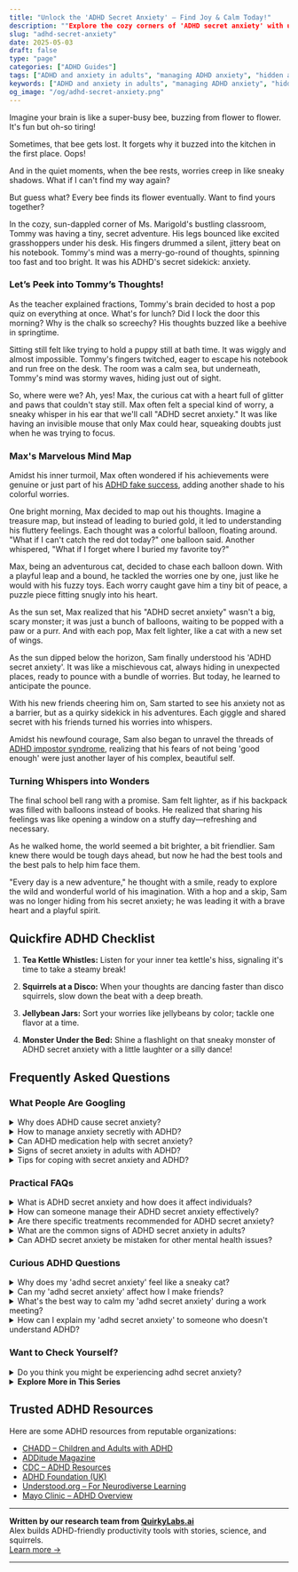 ```yaml
---
title: "Unlock the 'ADHD Secret Anxiety' – Find Joy & Calm Today!"
description: ""Explore the cozy corners of 'ADHD secret anxiety' with us! Find comfort and understanding as we unveil the quiet worries of ADHD minds. Let's find your flower together!""
slug: "adhd-secret-anxiety"
date: 2025-05-03
draft: false
type: "page"
categories: ["ADHD Guides"]
tags: ["ADHD and anxiety in adults", "managing ADHD anxiety", "hidden anxiety in ADHD", "ADHD secret stress", "coping with ADHD anxiety", "adult ADHD emotional challenges", "playful approaches to ADHD anxiety"]
keywords: ["ADHD and anxiety in adults", "managing ADHD anxiety", "hidden anxiety in ADHD", "ADHD secret stress", "coping with ADHD anxiety", "adult ADHD emotional challenges", "playful approaches to ADHD anxiety"]
og_image: "/og/adhd-secret-anxiety.png"
---
```


Imagine your brain is like a super-busy bee, buzzing from flower to flower. It's fun but oh-so tiring!

Sometimes, that bee gets lost. It forgets why it buzzed into the kitchen in the first place. Oops!

And in the quiet moments, when the bee rests, worries creep in like sneaky shadows. What if I can't find my way again?

But guess what? Every bee finds its flower eventually. Want to find yours together?

In the cozy, sun-dappled corner of Ms. Marigold's bustling classroom, Tommy was having a tiny, secret adventure. His legs bounced like excited grasshoppers under his desk. His fingers drummed a silent, jittery beat on his notebook. Tommy's mind was a merry-go-round of thoughts, spinning too fast and too bright. It was his ADHD's secret sidekick: anxiety.

### Let’s Peek into Tommy’s Thoughts!

As the teacher explained fractions, Tommy's brain decided to host a pop quiz on everything at once. What's for lunch? Did I lock the door this morning? Why is the chalk so screechy? His thoughts buzzed like a beehive in springtime.

Sitting still felt like trying to hold a puppy still at bath time. It was wiggly and almost impossible. Tommy's fingers twitched, eager to escape his notebook and run free on the desk. The room was a calm sea, but underneath, Tommy's mind was stormy waves, hiding just out of sight.

So, where were we? Ah, yes! Max, the curious cat with a heart full of glitter and paws that couldn't stay still. Max often felt a special kind of worry, a sneaky whisper in his ear that we'll call "ADHD secret anxiety." It was like having an invisible mouse that only Max could hear, squeaking doubts just when he was trying to focus.

### Max's Marvelous Mind Map

Amidst his inner turmoil, Max often wondered if his achievements were genuine or just part of his [ADHD fake success](/pages/adhd-fake-success/), adding another shade to his colorful worries.

One bright morning, Max decided to map out his thoughts. Imagine a treasure map, but instead of leading to buried gold, it led to understanding his fluttery feelings. Each thought was a colorful balloon, floating around. "What if I can't catch the red dot today?" one balloon said. Another whispered, "What if I forget where I buried my favorite toy?"

Max, being an adventurous cat, decided to chase each balloon down. With a playful leap and a bound, he tackled the worries one by one, just like he would with his fuzzy toys. Each worry caught gave him a tiny bit of peace, a puzzle piece fitting snugly into his heart.

As the sun set, Max realized that his "ADHD secret anxiety" wasn't a big, scary monster; it was just a bunch of balloons, waiting to be popped with a paw or a purr. And with each pop, Max felt lighter, like a cat with a new set of wings.

As the sun dipped below the horizon, Sam finally understood his 'ADHD secret anxiety'. It was like a mischievous cat, always hiding in unexpected places, ready to pounce with a bundle of worries. But today, he learned to anticipate the pounce.

With his new friends cheering him on, Sam started to see his anxiety not as a barrier, but as a quirky sidekick in his adventures. Each giggle and shared secret with his friends turned his worries into whispers.

Amidst his newfound courage, Sam also began to unravel the threads of [ADHD impostor syndrome](/pages/adhd-impostor-syndrome/), realizing that his fears of not being 'good enough' were just another layer of his complex, beautiful self.

### Turning Whispers into Wonders

The final school bell rang with a promise. Sam felt lighter, as if his backpack was filled with balloons instead of books. He realized that sharing his feelings was like opening a window on a stuffy day—refreshing and necessary.

As he walked home, the world seemed a bit brighter, a bit friendlier. Sam knew there would be tough days ahead, but now he had the best tools and the best pals to help him face them.

"Every day is a new adventure," he thought with a smile, ready to explore the wild and wonderful world of his imagination. With a hop and a skip, Sam was no longer hiding from his secret anxiety; he was leading it with a brave heart and a playful spirit.

## Quickfire ADHD Checklist

1. **Tea Kettle Whistles:** Listen for your inner tea kettle's hiss, signaling it's time to take a steamy break!

2. **Squirrels at a Disco:** When your thoughts are dancing faster than disco squirrels, slow down the beat with a deep breath.

3. **Jellybean Jars:** Sort your worries like jellybeans by color; tackle one flavor at a time.

4. **Monster Under the Bed:** Shine a flashlight on that sneaky monster of ADHD secret anxiety with a little laughter or a silly dance!

## Frequently Asked Questions



### What People Are Googling

<details><summary>Why does ADHD cause secret anxiety?</summary><p>Oh, that's a great question! ADHD can sometimes bring along a buddy called anxiety, and it often stays under the radar. This happens because the ADHD brain juggles many thoughts and tasks at once, leading to feelings of overwhelm or worry about keeping up or making mistakes. Plus, there's often a pressure to manage these spinning plates quietly, without letting them show too much, which just adds another layer of stress. It's really important to be kind to yourself and acknowledge that managing all this is a big task, but you're definitely not alone in it.</p></details>
<details><summary>How to manage anxiety secretly with ADHD?</summary><p>Absolutely, managing anxiety alongside ADHD can be quite a personal journey, and it's completely understandable that you might want to keep this private. One effective strategy is to incorporate mindful breathing exercises or short meditations into your daily routine. These can be done quietly and don’t require much time. Another helpful approach is to use a journal to organize your thoughts and feelings, which can help in processing emotions discreetly. Remember, it’s okay to take small steps and find what uniquely works for you.</p></details>
<details><summary>Can ADHD medication help with secret anxiety?</summary><p>Absolutely, many people with ADHD find that their medication helps with what you might call "secret anxiety." This type of anxiety often stems from the daily challenges and struggles related to managing ADHD symptoms. When medication helps to better regulate attention and impulsivity, it can lead to a more organized approach to tasks and responsibilities, which in turn can reduce anxiety. It’s like clearing a foggy path—it's much easier to navigate and feel confident about where you’re going when you can see ahead clearly!</p></details>
<details><summary>Signs of secret anxiety in adults with ADHD?</summary><p>Absolutely, identifying secret anxiety in adults with ADHD is so important, yet it can be quite subtle. You might notice that your mind often races or that you’re persistently overwhelmed by daily tasks, which feels a lot like your usual ADHD symptoms, but with an anxious undercurrent. Procrastination is another key sign, not just putting off tasks because they feel daunting, but also feeling a sense of dread about starting them. If you find yourself constantly overthinking past conversations or decisions, it might be your anxiety peeking through. Recognizing these signs is a big step toward managing them, so you’re doing great by just being aware!</p></details>
<details><summary>Tips for coping with secret anxiety and ADHD?</summary><p>Absolutely, dealing with both secret anxiety and ADHD can certainly feel overwhelming at times, but you're not alone in this. One helpful tip is to create a small, comforting routine that you can turn to during anxious moments—this could be as simple as a cup of herbal tea or a few minutes of deep breathing. It's also beneficial to break tasks into smaller, manageable steps to avoid feeling swamped, which can reduce anxiety and make ADHD symptoms more manageable. Lastly, never hesitate to jot down your thoughts and feelings in a journal; this can help you process emotions and clarify your thoughts, making everything feel a bit more manageable.</p></details>



### Practical FAQs

<details><summary>What is ADHD secret anxiety and how does it affect individuals?</summary><p>ADHD secret anxiety is a lesser-known aspect of ADHD that involves feelings of worry and unease about one's ADHD-related challenges, often kept hidden from others. This kind of anxiety stems from the fear of judgment or not meeting expectations, both personal and societal. It can really weigh on an individual, making them feel isolated or overwhelmed in managing everyday tasks that seem effortless to others. Understanding and acknowledging this facet of ADHD can be a comforting first step towards seeking support and strategies to alleviate that hidden burden.</p></details>
<details><summary>How can someone manage their ADHD secret anxiety effectively?</summary><p>Absolutely, managing secret anxiety alongside ADHD can definitely feel overwhelming, but you're not alone in this. A good starting point is to establish a daily routine that includes time for relaxation and mindfulness practices, which can really help quieten those anxious thoughts. It’s also very beneficial to talk about your feelings with someone you trust – it could be a friend, a family member, or a therapist. Remember, taking small steps towards understanding and managing your anxiety is perfectly okay, and every little bit of progress is a big win!</p></details>
<details><summary>Are there specific treatments recommended for ADHD secret anxiety?</summary><p>Absolutely, dealing with what's often called "secret anxiety" in ADHD can be quite challenging, but you're not alone in this. Cognitive Behavioral Therapy (CBT) is highly recommended because it helps address the thought patterns that contribute to anxiety. Additionally, medication prescribed by a healthcare provider can also play a crucial role in managing both ADHD and anxiety symptoms effectively. It's always a good idea to discuss your feelings of anxiety with your doctor or therapist, who can tailor a treatment plan to suit your specific needs. Remember, seeking help is a sign of strength, not weakness, and it's the first step towards feeling better.</p></details>
<details><summary>What are the common signs of ADHD secret anxiety in adults?</summary><p>Absolutely, let's gently unpack that. Secret anxiety in adults with ADHD often manifests as an inner feeling of restlessness or being constantly overwhelmed. You might notice it as a persistent worry about missing something important or not meeting expectations, which can really be tough. It’s also common to experience difficulty in managing daily tasks which might seem simple to others but feel like a mountain to you. Remember, it's okay to feel this way, and reaching out for support can make a world of difference.</p></details>
<details><summary>Can ADHD secret anxiety be mistaken for other mental health issues?</summary><p>Absolutely, it's quite common for ADHD-related anxiety to be misunderstood or even mislabeled as another mental health issue. This happens because ADHD and anxiety share some overlapping symptoms, like restlessness and difficulty concentrating. It's really important to get a thorough evaluation by a professional who understands both ADHD and anxiety to ensure you get the most accurate diagnosis. Remember, understanding the root of what you're experiencing is a big step towards finding the most effective strategies and support.</p></details>



### Curious ADHD Questions

<details><summary>Why does my 'adhd secret anxiety' feel like a sneaky cat?</summary><p>Ah, that's such a vivid way to describe it! ADHD often brings along its little friend, anxiety, which can indeed feel just like a sneaky cat—quietly lurking and then suddenly pouncing when you least expect it. This happens because ADHD affects how we process emotions and react to our environment, making us sometimes feel overwhelmed or unexpectedly anxious. Remember, it's completely okay to feel this way, and recognizing it as part of your unique brain's response can be a big step towards managing those sneaky moments more effectively.</p></details>
<details><summary>Can my 'adhd secret anxiety' affect how I make friends?</summary><p>Absolutely, it's quite common for your 'ADHD secret anxiety' to influence your social interactions and friendships. When you have ADHD, you might find yourself worrying more about how you're perceived by others, or feeling anxious about keeping up with conversations, which can make socializing feel daunting. Remember, it's okay to take friendships at your own pace and communicate your feelings with those you trust. Creating friendships that accommodate and understand your unique needs can lead to more meaningful and supportive connections.</p></details>
<details><summary>What's the best way to calm my 'adhd secret anxiety' during a work meeting?</summary><p>It's completely understandable to feel that secret anxiety during meetings—it can feel like a lot to manage! A helpful approach is to prepare a bit in advance by joting down key points you want to address or questions you might have; this can boost your confidence and keep your thoughts organized. During the meeting, allow yourself small, discreet fidgets like a stress ball or doodling, which can actually help in keeping your mind focused. And remember, it’s perfectly okay to ask for a recap or clarification if your mind does wander—it shows engagement and a desire to be thorough!</p></details>
<details><summary>How can I explain my 'adhd secret anxiety' to someone who doesn't understand ADHD?</summary><p>Opening up about your "ADHD secret anxiety" can feel like a big step, so it's wonderful that you're considering sharing your experiences. When explaining it to someone who might not be familiar with ADHD, you could start by describing how ADHD affects your thoughts and emotions, not just your ability to pay attention or sit still. Try using simple analogies, like comparing your racing thoughts to a browser with too many tabs open, which can make you feel overwhelmed or anxious. By sharing in a way that relates to everyday experiences, you'll help them understand the unique challenges you face, fostering a deeper empathy and support from them.</p></details>



### Want to Check Yourself?

<details><summary>Do you think you might be experiencing adhd secret anxiety?</summary><p>Absolutely, it's quite common to feel a sense of secret anxiety when you're dealing with ADHD. This kind of anxiety isn't always loud or straightforward; it can be a quiet, nagging feeling that something isn't quite right, especially when you're trying to meet expectations that don't quite align with how your brain works. Remember, ADHD affects not just focus but also how you handle emotions and stress, making you more susceptible to feelings of anxiety. It's important to recognize these feelings and discuss them with someone who understands, like a therapist or an ADHD coach, so you can find strategies that resonate with your unique needs.</p></details>

<script type="application/ld+json">
{
  "@context": "https://schema.org",
  "@type": "FAQPage",
  "mainEntity": [
    {
      "@type": "Question",
      "name": "Why does ADHD cause secret anxiety?",
      "acceptedAnswer": {
        "@type": "Answer",
        "text": "Oh, that's a great question! ADHD can sometimes bring along a buddy called anxiety, and it often stays under the radar. This happens because the ADHD brain juggles many thoughts and tasks at once, leading to feelings of overwhelm or worry about keeping up or making mistakes. Plus, there's often a pressure to manage these spinning plates quietly, without letting them show too much, which just adds another layer of stress. It's really important to be kind to yourself and acknowledge that managing all this is a big task, but you're definitely not alone in it."
      }
    },
    {
      "@type": "Question",
      "name": "How to manage anxiety secretly with ADHD?",
      "acceptedAnswer": {
        "@type": "Answer",
        "text": "Absolutely, managing anxiety alongside ADHD can be quite a personal journey, and it's completely understandable that you might want to keep this private. One effective strategy is to incorporate mindful breathing exercises or short meditations into your daily routine. These can be done quietly and don\u2019t require much time. Another helpful approach is to use a journal to organize your thoughts and feelings, which can help in processing emotions discreetly. Remember, it\u2019s okay to take small steps and find what uniquely works for you."
      }
    },
    {
      "@type": "Question",
      "name": "Can ADHD medication help with secret anxiety?",
      "acceptedAnswer": {
        "@type": "Answer",
        "text": "Absolutely, many people with ADHD find that their medication helps with what you might call \"secret anxiety.\" This type of anxiety often stems from the daily challenges and struggles related to managing ADHD symptoms. When medication helps to better regulate attention and impulsivity, it can lead to a more organized approach to tasks and responsibilities, which in turn can reduce anxiety. It\u2019s like clearing a foggy path\u2014it's much easier to navigate and feel confident about where you\u2019re going when you can see ahead clearly!"
      }
    },
    {
      "@type": "Question",
      "name": "Signs of secret anxiety in adults with ADHD?",
      "acceptedAnswer": {
        "@type": "Answer",
        "text": "Absolutely, identifying secret anxiety in adults with ADHD is so important, yet it can be quite subtle. You might notice that your mind often races or that you\u2019re persistently overwhelmed by daily tasks, which feels a lot like your usual ADHD symptoms, but with an anxious undercurrent. Procrastination is another key sign, not just putting off tasks because they feel daunting, but also feeling a sense of dread about starting them. If you find yourself constantly overthinking past conversations or decisions, it might be your anxiety peeking through. Recognizing these signs is a big step toward managing them, so you\u2019re doing great by just being aware!"
      }
    },
    {
      "@type": "Question",
      "name": "Tips for coping with secret anxiety and ADHD?",
      "acceptedAnswer": {
        "@type": "Answer",
        "text": "Absolutely, dealing with both secret anxiety and ADHD can certainly feel overwhelming at times, but you're not alone in this. One helpful tip is to create a small, comforting routine that you can turn to during anxious moments\u2014this could be as simple as a cup of herbal tea or a few minutes of deep breathing. It's also beneficial to break tasks into smaller, manageable steps to avoid feeling swamped, which can reduce anxiety and make ADHD symptoms more manageable. Lastly, never hesitate to jot down your thoughts and feelings in a journal; this can help you process emotions and clarify your thoughts, making everything feel a bit more manageable."
      }
    }
  ]
}
</script>
<script type="application/ld+json">
{
  "@context": "https://schema.org",
  "@type": "Article",
  "author": {
    "@type": "Person",
    "name": "QuirkyLabs",
    "url": "https://quirkylabs.ai/about"
  },
  "headline": "\"Unlock the 'ADHD Secret Anxiety' \u2013 Find Joy & Calm Today!\"",
  "mainEntityOfPage": "https://blog.quirkylabs.ai/pages/adhd-secret-anxiety/",
  "datePublished": "2025-05-03"
}
</script>
<script type="application/ld+json">
{
  "@context": "https://schema.org",
  "@type": "BreadcrumbList",
  "itemListElement": [
    {
      "@type": "ListItem",
      "position": 1,
      "name": "Home",
      "item": "https://quirkylabs.ai/"
    },
    {
      "@type": "ListItem",
      "position": 2,
      "name": "Blog",
      "item": "https://blog.quirkylabs.ai/"
    },
    {
      "@type": "ListItem",
      "position": 3,
      "name": "\"Unlock the 'ADHD Secret Anxiety' \u2013 Find Joy & Calm Today!\"",
      "item": "https://blog.quirkylabs.ai/pages/adhd-secret-anxiety/"
    }
  ]
}
</script>

<details>
<summary><strong>Explore More in This Series</strong></summary>

- [Adhd Fear Of Being Found Out](/pages/adhd-fear-of-being-found-out/)
- [Adhd Hide Your Struggles](/pages/adhd-hide-your-struggles/)
- [Adhd Validation Hunger](/pages/adhd-validation-hunger/)
- [Adhd Overcompensating](/pages/adhd-overcompensating/)
- [Adhd Working Hard To Fit In](/pages/adhd-working-hard-to-fit-in/)
- [Adhd Doing Too Much](/pages/adhd-doing-too-much/)
- [Adhd Why Success Feels Fake](/pages/adhd-why-success-feels-fake/)
- [Adhd Compliment Doubt](/pages/adhd-compliment-doubt/)
</details>



## Trusted ADHD Resources

Here are some ADHD resources from reputable organizations:

- [CHADD – Children and Adults with ADHD](https://chadd.org)
- [ADDitude Magazine](https://www.additudemag.com)
- [CDC – ADHD Resources](https://www.cdc.gov/ncbddd/adhd)
- [ADHD Foundation (UK)](https://www.adhdfoundation.org.uk)
- [Understood.org – For Neurodiverse Learning](https://www.understood.org)
- [Mayo Clinic – ADHD Overview](https://www.mayoclinic.org/diseases-conditions/adhd)


---

**Written by our research team from [QuirkyLabs.ai](https://quirkylabs.ai)**  
Alex builds ADHD-friendly productivity tools with stories, science, and squirrels.  
[Learn more →](https://quirkylabs.ai)

---
